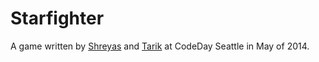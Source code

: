 Starfighter
===========

A game written by [Shreyas](https://github.com/anubiann00b) and [Tarik](https://github.com/QuantumPhi) at CodeDay Seattle in May of 2014.